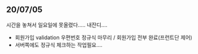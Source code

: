 ## 20/07/05


시간을 놓쳐서 일요일에 못올렸다..... 내잔디....


 - 회원가입 validation 우편번호 정규식 마무리 / 회원가입 전부 완료(프런트단 제어)
 - 서버쪽에도 정규식 체크하는 작업필요....